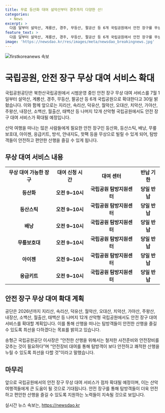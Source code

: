 ```yaml
---
title: 무료 등산화 대여 설악산부터 경주까지 다양한 산!
categories:
  - News
excerpt: >
  다음 달부터 설악산, 계룡산, 경주, 무등산, 팔공산 등 6개 국립공원에서 안전 장구를 무상으로 빌릴 수 있게 된다. 등산화, 등산스틱, 배낭, 무릎보호대, 응급키트 등을 무상 대여 서비스를 제공하며, 앞으로 더 많은 국립공원에서도 안전 장구 대여 서비스를 확대할 예정이다. 이를 통해 안전한 산행을 위한 필수 장비를 빌리고, 탐방객들이 보다 안전하고 쾌적한 산행을 즐길 수 있다. (150자)
feature_text: >
  다음 달부터 설악산, 계룡산, 경주, 무등산, 팔공산 등 6개 국립공원에서 안전 장구를 무상으로 빌릴 수 있게 된다. 등산화, 등산스틱, 배낭, 무릎보호대, 응급키트 등을 무상 대여 서비스를 제공하며, 앞으로 더 많은 국립공원에서도 안전 장구 대여 서비스를 확대할 예정이다. 이를 통해 안전한 산행을 위한 필수 장비를 빌리고, 탐방객들이 보다 안전하고 쾌적한 산행을 즐길 수 있다. (150자)
image: 'https://newsdao.kr/res/images/meta/newsdao_breakingnews.jpg'
---
```


<p><img src="https://newsdao.kr/res/images/meta/newsdao_breakingnews.jpg" alt="firstkoreanews 속보" /></p>

<h1>국립공원, 안전 장구 무상 대여 서비스 확대</h1>

<p data-ke-size="size16">국립공원공단은 북한산국립공원에서 시범운영 중인 안전 장구 무상 대여 서비스를 7월 1일부터 설악산, 계룡산, 경주, 무등산, 팔공산 등 6개 국립공원으로 확대한다고 30일 밝혔습니다. 이와 함께 앞으로는 지리산, 속리산, 덕유산, 월악산, 오대산, 치악산, 가야산, 주왕산, 내장산, 소백산, 월출산, 태백산 등 나머지 12개 산악형 국립공원에서도 안전 장구 대여 서비스가 확대될 예정입니다.</p>

<p data-ke-size="size16">산악 여행을 떠나는 많은 사람들에게 필요한 안전 장구인 등산화, 등산스틱, 배낭, 무릎보호대, 아이젠, 응급키트, 방석, 안내지도, 핫팩 등을 무상으로 빌릴 수 있게 되어, 탐방객들이 안전하고 편안한 산행을 즐길 수 있게 됩니다.</p>

<h2 data-ke-size="size26">무상 대여 서비스 내용</h2>

<table>
    <tr>
        <th><b>무상 대여 가능한 장구</b></th>
        <th><b>대여 신청 시간</b></th>
        <th><b>대여 센터</b></th>
        <th><b>반납 기한</b></th>
    </tr>
    <tr>
        <td style="text-align: center; height: 17px;"><b>등산화</b></td>
        <td style="text-align: center; height: 17px;"><b>오전 9~10시</b></td>
        <td style="text-align: center; height: 17px;"><b>국립공원 탐방지원센터</b></td>
        <td style="text-align: center; height: 17px;"><b>당일 반납</b></td>
    </tr>
    <tr>
        <td style="text-align: center; height: 17px;"><b>등산스틱</b></td>
        <td style="text-align: center; height: 17px;"><b>오전 9~10시</b></td>
        <td style="text-align: center; height: 17px;"><b>국립공원 탐방지원센터</b></td>
        <td style="text-align: center; height: 17px;"><b>당일 반납</b></td>
    </tr>
    <tr>
        <td style="text-align: center; height: 17px;"><b>배낭</b></td>
        <td style="text-align: center; height: 17px;"><b>오전 9~10시</b></td>
        <td style="text-align: center; height: 17px;"><b>국립공원 탐방지원센터</b></td>
        <td style="text-align: center; height: 17px;"><b>당일 반납</b></td>
    </tr>
    <tr>
        <td style="text-align: center; height: 17px;"><b>무릎보호대</b></td>
        <td style="text-align: center; height: 17px;"><b>오전 9~10시</b></td>
        <td style="text-align: center; height: 17px;"><b>국립공원 탐방지원센터</b></td>
        <td style="text-align: center; height: 17px;"><b>당일 반납</b></td>
    </tr>
    <tr>
        <td style="text-align: center; height: 17px;"><b>아이젠</b></td>
        <td style="text-align: center; height: 17px;"><b>오전 9~10시</b></td>
        <td style="text-align: center; height: 17px;"><b>국립공원 탐방지원센터</b></td>
        <td style="text-align: center; height: 17px;"><b>당일 반납</b></td>
    </tr>
    <tr>
        <td style="text-align: center; height: 17px;"><b>응급키트</b></td>
        <td style="text-align: center; height: 17px;"><b>오전 9~10시</b></td>
        <td style="text-align: center; height: 17px;"><b>국립공원 탐방지원센터</b></td>
        <td style="text-align: center; height: 17px;"><b>당일 반납</b></td>
    </tr>
</table>

<h2 data-ke-size="size26">안전 장구 무상 대여 확대 계획</h2>

<p data-ke-size="size16">공단은 2026년까지 지리산, 속리산, 덕유산, 월악산, 오대산, 치악산, 가야산, 주왕산, 내장산, 소백산, 월출산, 태백산 등 나머지 12개 산악형 국립공원에서도 안전 장구 대여 서비스를 확대할 계획입니다. 이를 통해 산행을 떠나는 탐방객들이 안전한 산행을 즐길 수 있도록 최선을 다하겠다는 목표를 밝히고 있습니다.</p>

<p data-ke-size="size16">송형근 국립공원공단 이사장은 “안전한 산행을 위해서는 철저한 사전준비와 안전장비를 갖추는 것이 필요하다”며 “안전장비 대여를 통해 탐방객이 보다 안전하고 쾌적한 산행을 누릴 수 있도록 최선을 다할 것”이라고 말했습니다.</p>

<h2 data-ke-size="size26">마무리</h2>

<p data-ke-size="size16">앞으로 국립공원에서의 안전 장구 무상 대여 서비스가 점차 확대될 예정이며, 이는 산악 여행객들에게 큰 도움이 될 것으로 기대됩니다. 안전 장구를 통해 탐방객들이 더욱 안전하고 편안한 산행을 즐길 수 있도록 지원하는 노력들이 지속될 것으로 보입니다.</p>
실시간 뉴스 속보는, <a href="https://newsdao.kr" rel="dofollow">https://newsdao.kr</a>


